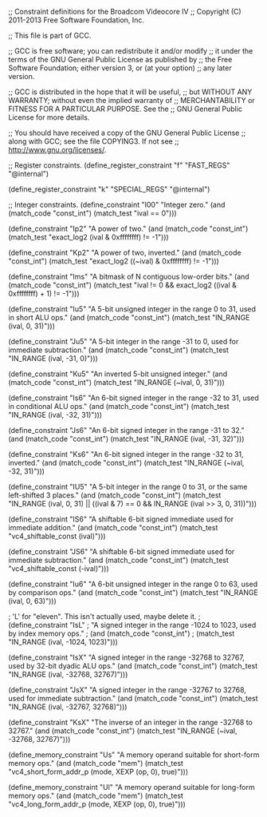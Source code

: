 ;; Constraint definitions for the Broadcom Videocore IV
;; Copyright (C) 2011-2013 Free Software Foundation, Inc.

;; This file is part of GCC.

;; GCC is free software; you can redistribute it and/or modify
;; it under the terms of the GNU General Public License as published by
;; the Free Software Foundation; either version 3, or (at your option)
;; any later version.

;; GCC is distributed in the hope that it will be useful,
;; but WITHOUT ANY WARRANTY; without even the implied warranty of
;; MERCHANTABILITY or FITNESS FOR A PARTICULAR PURPOSE.  See the
;; GNU General Public License for more details.

;; You should have received a copy of the GNU General Public License
;; along with GCC; see the file COPYING3.  If not see
;; <http://www.gnu.org/licenses/>.

;; Register constraints.
(define_register_constraint "f" "FAST_REGS"
  "@internal")

(define_register_constraint "k" "SPECIAL_REGS"
  "@internal")

;; Integer constraints.
(define_constraint "I00"
  "Integer zero."
  (and (match_code "const_int")
       (match_test "ival == 0")))

(define_constraint "Ip2"
  "A power of two."
  (and (match_code "const_int")
       (match_test "exact_log2 (ival & 0xffffffff) != -1")))

(define_constraint "Kp2"
  "A power of two, inverted."
  (and (match_code "const_int")
       (match_test "exact_log2 ((~ival) & 0xffffffff) != -1")))

(define_constraint "Ims"
  "A bitmask of N contiguous low-order bits."
  (and (match_code "const_int")
       (match_test "ival != 0 && exact_log2 ((ival & 0xffffffff) + 1) != -1")))

(define_constraint "Iu5"
  "A 5-bit unsigned integer in the range 0 to 31, used in short ALU ops."
  (and (match_code "const_int")
       (match_test "IN_RANGE (ival, 0, 31)")))

(define_constraint "Ju5"
  "A 5-bit integer in the range -31 to 0, used for immediate subtraction."
  (and (match_code "const_int")
       (match_test "IN_RANGE (ival, -31, 0)")))

(define_constraint "Ku5"
  "An inverted 5-bit unsigned integer."
  (and (match_code "const_int")
       (match_test "IN_RANGE (~ival, 0, 31)")))

(define_constraint "Is6"
  "An 6-bit signed integer in the range -32 to 31, used in conditional ALU ops."
  (and (match_code "const_int")
       (match_test "IN_RANGE (ival, -32, 31)")))

(define_constraint "Js6"
  "An 6-bit signed integer in the range -31 to 32."
  (and (match_code "const_int")
       (match_test "IN_RANGE (ival, -31, 32)")))

(define_constraint "Ks6"
  "An 6-bit signed integer in the range -32 to 31, inverted."
  (and (match_code "const_int")
       (match_test "IN_RANGE (~ival, -32, 31)")))

(define_constraint "IU5"
  "A 5-bit integer in the range 0 to 31, or the same left-shifted 3 places."
  (and (match_code "const_int")
       (match_test "IN_RANGE (ival, 0, 31)
		    || ((ival & 7) == 0 && IN_RANGE (ival >> 3, 0, 31))")))

(define_constraint "IS6"
  "A shiftable 6-bit signed immediate used for immediate addition."
  (and (match_code "const_int")
       (match_test "vc4_shiftable_const (ival)")))

(define_constraint "JS6"
  "A shiftable 6-bit signed immediate used for immediate subtraction."
  (and (match_code "const_int")
       (match_test "vc4_shiftable_const (-ival)")))

(define_constraint "Iu6"
  "A 6-bit unsigned integer in the range 0 to 63, used by comparison ops."
  (and (match_code "const_int")
       (match_test "IN_RANGE (ival, 0, 63)")))

; 'L' for "eleven". This isn't actually used, maybe delete it.
;(define_constraint "IsL"
;  "A signed integer in the range -1024 to 1023, used by index memory ops."
;  (and (match_code "const_int")
;       (match_test "IN_RANGE (ival, -1024, 1023)")))

(define_constraint "IsX"
  "A signed integer in the range -32768 to 32767, used by 32-bit dyadic ALU ops."
  (and (match_code "const_int")
       (match_test "IN_RANGE (ival, -32768, 32767)")))

(define_constraint "JsX"
  "A signed integer in the range -32767 to 32768, used for immediate subtraction."
  (and (match_code "const_int")
       (match_test "IN_RANGE (ival, -32767, 32768)")))

(define_constraint "KsX"
  "The inverse of an integer in the range -32768 to 32767."
  (and (match_code "const_int")
       (match_test "IN_RANGE (~ival, -32768, 32767)")))

(define_memory_constraint "Us"
  "A memory operand suitable for short-form memory ops."
  (and (match_code "mem")
       (match_test "vc4_short_form_addr_p (mode, XEXP (op, 0), true)")))

(define_memory_constraint "Ul"
  "A memory operand suitable for long-form memory ops."
  (and (match_code "mem")
       (match_test "vc4_long_form_addr_p (mode, XEXP (op, 0), true)")))
